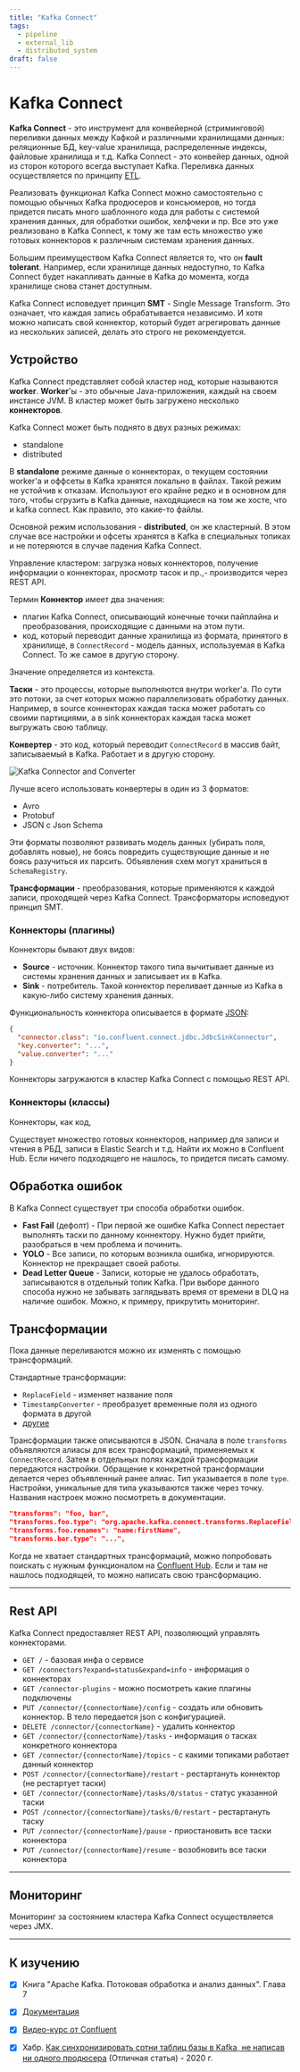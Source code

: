 ```yaml
---
title: "Kafka Connect"
tags:
  - pipeline
  - external_lib
  - distributed_system
draft: false
---
```


# Kafka Connect

**Kafka Connect** - это инструмент для конвейерной (стриминговой) переливки данных между Кафкой и различными хранилищами данных: реляционные БД, key-value хранилища, распределенные индексы, файловые хранилища и т.д.
Kafka Connect - это конвейер данных, одной из сторон которого всегда выступает Kafka.
Переливка данных осуществляется по принципу [ETL](../architecture/etl.md).

Реализовать функционал Kafka Connect можно самостоятельно с помощью обычных Kafka продюсеров и консьюмеров, но тогда придется писать много шаблонного кода для работы с системой хранения данных, для обработки ошибок, хелфчеки и пр. Все это уже реализовано в Kafka Connect, к тому же там есть множество уже готовых коннекторов к различным системам хранения данных.

Большим преимуществом Kafka Connect является то, что он __fault tolerant__.
Например, если хранилище данных недоступно, то Kafka Connect будет накапливать данные в Kafka до момента, когда хранилище снова станет доступным.

Kafka Connect исповедует принцип **SMT** - Single Message Transform.
Это означает, что каждая запись обрабатывается независимо.
И хотя можно написать свой коннектор, который будет агрегировать данные из нескольких записей, делать это строго не рекомендуется.

## Устройство

Kafka Connect представляет собой кластер нод, которые называются **worker**.
**Worker**'ы - это обычные Java-приложения, каждый на своем инстансе JVM.
В кластер может быть загружено несколько **коннекторов**.

Kafka Connect может быть поднято в двух разных режимах:
- standalone
- distributed

В __standalone__ режиме данные о коннекторах, о текущем состоянии worker'а и оффсеты в Kafka хранятся локально в файлах. 
Такой режим не устойчив к отказам.
Используют его крайне редко и в основном для того, чтобы сгрузить в Kafka данные, находящиеся на том же хосте, что и kafka connect.
Как правило, это какие-то файлы. 

Основной режим использования - __distributed__, он же кластерный.
В этом случае все настройки и офсеты хранятся в Kafka в специальных топиках и не потеряются в случае падения Kafka Connect.

Управление кластером: загрузка новых коннекторов, получение информации о коннекторах, просмотр тасок и пр.,- производится через REST API.

Термин **Коннектор** имеет два значения:
- плагин Kafka Connect, описывающий конечные точки пайплайна и преобразования, происходящие с данными на этом пути. 
- код, который переводит данные хранилища из формата, принятого в хранилище, в `ConnectRecord` - модель данных, используемая в Kafka Connect. То же самое в другую сторону.

Значение определяется из контекста.

**Таски** - это процессы, которые выполняются внутри worker'а.
По сути это потоки, за счет которых можно параллелизовать обработку данных.
Например, в source коннекторах каждая таска может работать со своими партициями,
а в sink коннекторах каждая таска может выгружать свою таблицу.

**Конвертер** - это код, который переводит `ConnectRecord` в массив байт, записываемый в Kafka. Работает и в другую сторону.

![Kafka Connector and Converter](../../images/kafka_connector_converter.png)

Лучше всего использовать конвертеры в один из 3 форматов:
- Avro
- Protobuf
- JSON с Json Schema

Эти форматы позволяют развивать модель данных (убирать поля, добавлять новые), не боясь повредить существующие данные и не боясь разучиться их парсить. 
Объявления схем могут храниться в `SchemaRegistry`.

**Трансформации** - преобразования, которые применяются к каждой записи, проходящей через Kafka Connect. 
Трансформаторы исповедуют принцип SMT.


### Коннекторы (плагины)

Коннекторы бывают двух видов:
- **Source** - источник. Коннектор такого типа вычитывает данные из системы хранения данных и записывает их в Kafka.
- **Sink** - потребитель. Такой коннектор переливает данные из Kafka в какую-либо систему хранения данных.

Функциональность коннектора описывается в формате [JSON](../formats/json.md):
```json
{
  "connector.class": "io.confluent.connect.jdbc.JdbcSinkConnector",
  "key.converter": "...",
  "value.converter": "..."
}
```

Коннекторы загружаются в кластер Kafka Connect с помощью REST API.

### Коннекторы (классы)

Коннекторы, как код, 

Существует множество готовых коннекторов, например для записи и чтения в РБД, записи в Elastic Search и т.д. 
Найти их можно в Confluent Hub.
Если ничего подходящего не нашлось, то придется писать самому.


## Обработка ошибок

В Kafka Connect существует три способа обработки ошибок.
- **Fast Fail** (дефолт) - При первой же ошибке Kafka Connect перестает выполнять таски по данному коннектору. Нужно будет прийти, разобраться в чем проблема и починить.
- **YOLO** - Все записи, по которым возникла ошибка, игнорируются. Коннектор не прекращает своей работы.
- **Dead Letter Queue** - Записи, которые не удалось обработать, записываются в отдельный топик Kafka. При выборе данного способа нужно не забывать заглядывать время от времени в DLQ на наличие ошибок. Можно, к примеру, прикрутить мониторинг.


## Трансформации
Пока данные переливаются можно их изменять с помощью трансформаций.

Стандартные трансформации:
- `ReplaceField` - изменяет название поля
- `TimestampConverter` - преобразует временные поля из одного формата в другой
- [другие](https://docs.confluent.io/platform/current/connect/transforms/overview.html)

Трансформации также описываются в JSON.
Сначала в поле `transforms` объявляются алиасы для всех трансформаций, применяемых к `ConnectRecord`.
Затем в отдельных полях каждой трансформации передаются настройки.
Обращение к конкретной трансформации делается через объявленный ранее алиас. 
Тип указывается в поле `type`. 
Настройки, уникальные для типа указываются также через точку. 
Названия настроек можно посмотреть в документации.
```json
"transforms": "foo, bar",
"transforms.foo.type": "org.apache.kafka.connect.transforms.ReplaceField$Value",
"transforms.foo.renames": "name:firstName",
"transforms.bar.type": "...",
```

Когда не хватает стандартных трансформаций, можно попробовать поискать с нужным функционалом на [Confluent Hub](https://www.confluent.io/hub/).
Если и там не нашлось подходящей, то можно написать свою трансформацию.

[todo]: # (Описать как реализовать свой трансформатор)


---
## Rest API
Kafka Connect предоставляет REST API, позволяющий управлять коннекторами.

- `GET /` - базовая инфа о сервисе
- `GET /connectors?expand=status&expand=info` - информация о коннекторах
- `GET /connector-plugins` - можно посмотреть какие плагины подключены
- `PUT /connector/{connectorName}/config` - создать или обновить коннектор. В тело передается json с конфигурацией.
- `DELETE /connector/{connectorName}` - удалить коннектор
- `GET /connector/{connectorName}/tasks` - информация о тасках конкретного коннектора
- `GET /connector/{connectorName}/topics` - с какими топиками работает данный коннектор
- `POST /connector/{connectorName}/restart` - рестартануть коннектор (не рестартует таски)
- `GET /connector/{connectorName}/tasks/0/status` - статус указанной таски
- `POST /connector/{connectorName}/tasks/0/restart` - рестартануть таску
- `PUT /connector/{connectorName}/pause` - приостановить все таски коннектора
- `PUT /connector/{connectorName}/resume` - возобновить все таски коннектора


---
## Мониторинг

Мониторинг за состоянием кластера Kafka Connect осуществляется через JMX.

---
## К изучению
- [X] Книга "Apache Kafka. Потоковая обработка и анализ данных". Глава 7
- [X] [Документация](https://docs.confluent.io/platform/current/connect/index.html)
- [X] [Видео-курс от Confluent](https://developer.confluent.io/learn-kafka/kafka-connect/intro/)
- [X] Хабр. [Как синхронизировать сотни таблиц базы в Kafka, не написав ни одного продюсера](https://habr.com/ru/company/mailru/blog/529484/) (Отличная статья) - 2020 г.

